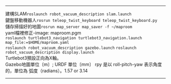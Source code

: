 ***


建構SLAM``roslaunch robot_vacuum_description slam.launch``  
鍵盤移動機器人``rosrun teleop_twist_keyboard teleop_twist_keyboard.py``  
儲存掃描好的地圖``rosrun map_server map_saver -f ~/maproom``  
yaml檔裡修正-image: maproom.pgm  
``roslaunch turtlebot3_navigation turtlebot3_navigation.launch map_file:=$HOME/maproom.yaml``  
``roslaunch robot_vacuum_description gazebo.launch``
``roslaunch robot_vacuum_description display.launch``  
Turtlebot3預設正向為X軸。  
Gazebo地圖單位〔m〕; URDF 單位〔mm〕 
rpy 是以 roll-pitch-yaw 表示角度的，單位為 弧度（radians）。1.57 or 3.14  


***

